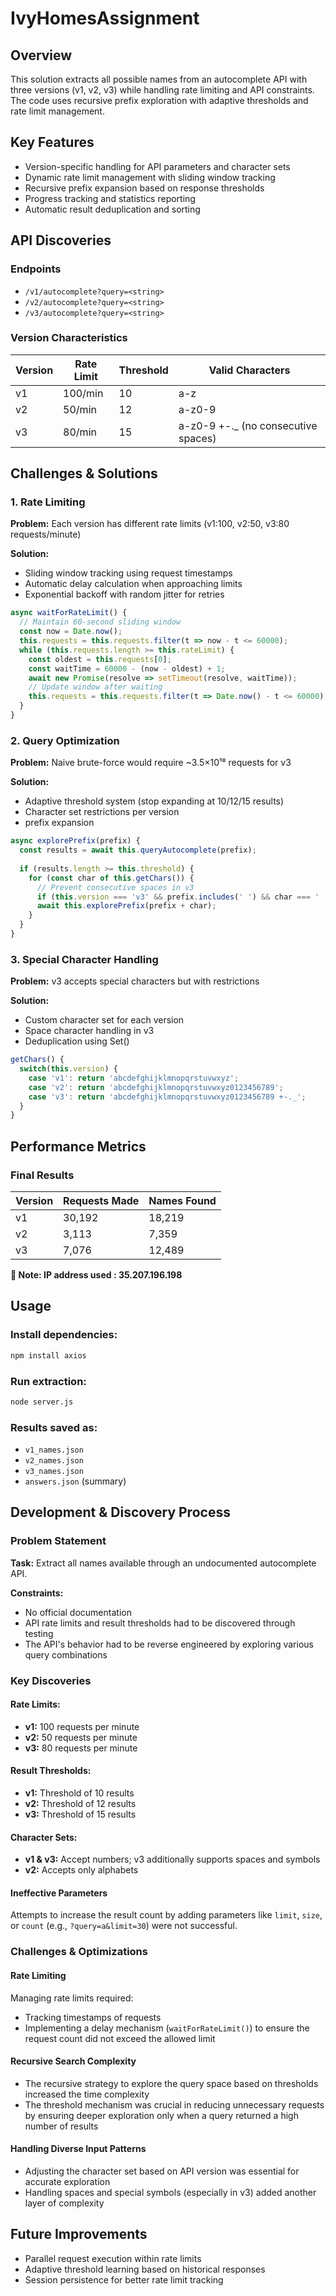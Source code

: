 ﻿# IvyHomesAssignment

## Overview

This solution extracts all possible names from an autocomplete API with three versions (v1, v2, v3) while handling rate limiting and API constraints. The code uses recursive prefix exploration with adaptive thresholds and rate limit management.

## Key Features

- Version-specific handling for API parameters and character sets
- Dynamic rate limit management with sliding window tracking
- Recursive prefix expansion based on response thresholds
- Progress tracking and statistics reporting
- Automatic result deduplication and sorting

## API Discoveries

### Endpoints

- `/v1/autocomplete?query=<string>`
- `/v2/autocomplete?query=<string>`
- `/v3/autocomplete?query=<string>`

### Version Characteristics

| Version | Rate Limit | Threshold | Valid Characters |
|---------|------------|-----------|-----------------|
| v1      | 100/min    | 10        | a-z             |
| v2      | 50/min     | 12        | a-z0-9          |
| v3      | 80/min     | 15        | a-z0-9 +-._ (no consecutive spaces) |

## Challenges & Solutions

### 1. Rate Limiting

**Problem:** Each version has different rate limits (v1:100, v2:50, v3:80 requests/minute)

**Solution:** 
- Sliding window tracking using request timestamps
- Automatic delay calculation when approaching limits
- Exponential backoff with random jitter for retries

```javascript
async waitForRateLimit() {
  // Maintain 60-second sliding window
  const now = Date.now();
  this.requests = this.requests.filter(t => now - t <= 60000);
  while (this.requests.length >= this.rateLimit) {
    const oldest = this.requests[0];
    const waitTime = 60000 - (now - oldest) + 1;
    await new Promise(resolve => setTimeout(resolve, waitTime));
    // Update window after waiting
    this.requests = this.requests.filter(t => Date.now() - t <= 60000);
  }
}
```

### 2. Query Optimization

**Problem:** Naive brute-force would require ~3.5×10¹⁸ requests for v3

**Solution:**
- Adaptive threshold system (stop expanding at 10/12/15 results)
- Character set restrictions per version
-  prefix expansion

```javascript
async explorePrefix(prefix) {
  const results = await this.queryAutocomplete(prefix);
  
  if (results.length >= this.threshold) {
    for (const char of this.getChars()) {
      // Prevent consecutive spaces in v3
      if (this.version === 'v3' && prefix.includes(' ') && char === ' ') continue;
      await this.explorePrefix(prefix + char);
    }
  }
}
```

### 3. Special Character Handling

**Problem:** v3 accepts special characters but with restrictions

**Solution:**
- Custom character set for each version
- Space character handling in v3
- Deduplication using Set()

```javascript
getChars() {
  switch(this.version) {
    case 'v1': return 'abcdefghijklmnopqrstuvwxyz';
    case 'v2': return 'abcdefghijklmnopqrstuvwxyz0123456789';
    case 'v3': return 'abcdefghijklmnopqrstuvwxyz0123456789 +-._';
  }
}
```

## Performance Metrics

### Final Results

| Version | Requests Made | Names Found |
|---------|--------------|-------------|
| v1      |   30,192     |  18,219     |
| v2      |    3,113     |   7,359     | 
| v3      |    7,076     |  12,489    |

**:red_circle: Note: IP address used : 35.207.196.198**


## Usage

### Install dependencies:

```bash
npm install axios
```

### Run extraction:

```bash
node server.js
```

### Results saved as:
- `v1_names.json`
- `v2_names.json`
- `v3_names.json`
- `answers.json` (summary)



## Development & Discovery Process

### Problem Statement

**Task:** Extract all names available through an undocumented autocomplete API.

**Constraints:**
- No official documentation
- API rate limits and result thresholds had to be discovered through testing
- The API's behavior had to be reverse engineered by exploring various query combinations

### Key Discoveries

#### Rate Limits:
- **v1:** 100 requests per minute
- **v2:** 50 requests per minute
- **v3:** 80 requests per minute

#### Result Thresholds:
- **v1:** Threshold of 10 results
- **v2:** Threshold of 12 results
- **v3:** Threshold of 15 results

#### Character Sets:
- **v1 & v3:** Accept numbers; v3 additionally supports spaces and symbols
- **v2:** Accepts only alphabets

#### Ineffective Parameters
Attempts to increase the result count by adding parameters like `limit`, `size`, or `count` (e.g., `?query=a&limit=30`) were not successful.

### Challenges & Optimizations

#### Rate Limiting
Managing rate limits required:
- Tracking timestamps of requests
- Implementing a delay mechanism (`waitForRateLimit()`) to ensure the request count did not exceed the allowed limit

#### Recursive Search Complexity
- The recursive strategy to explore the query space based on thresholds increased the time complexity
- The threshold mechanism was crucial in reducing unnecessary requests by ensuring deeper exploration only when a query returned a high number of results

#### Handling Diverse Input Patterns
- Adjusting the character set based on API version was essential for accurate exploration
- Handling spaces and special symbols (especially in v3) added another layer of complexity


## Future Improvements

- Parallel request execution within rate limits
- Adaptive threshold learning based on historical responses
- Session persistence for better rate limit tracking
